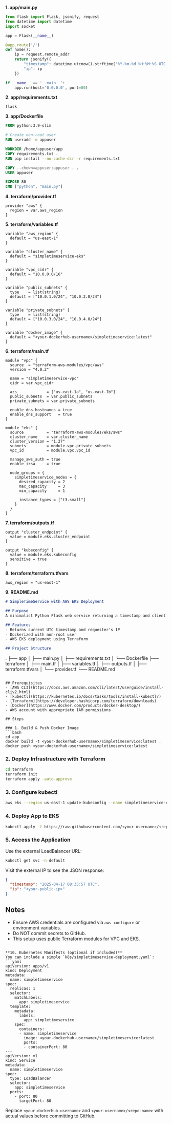 **1. app/main.py**
```python
from flask import Flask, jsonify, request
from datetime import datetime
import socket

app = Flask(__name__)

@app.route('/')
def home():
    ip = request.remote_addr
    return jsonify({
        "timestamp": datetime.utcnow().strftime('%Y-%m-%d %H:%M:%S UTC'),
        "ip": ip
    })

if __name__ == '__main__':
    app.run(host='0.0.0.0', port=80)
```

**2. app/requirements.txt**
```
flask
```

**3. app/Dockerfile**
```Dockerfile
FROM python:3.9-slim

# Create non-root user
RUN useradd -m appuser

WORKDIR /home/appuser/app
COPY requirements.txt .
RUN pip install --no-cache-dir -r requirements.txt

COPY --chown=appuser:appuser . .
USER appuser

EXPOSE 80
CMD ["python", "main.py"]
```

**4. terraform/provider.tf**
```hcl
provider "aws" {
  region = var.aws_region
}
```

**5. terraform/variables.tf**
```hcl
variable "aws_region" {
  default = "us-east-1"
}

variable "cluster_name" {
  default = "simpletimeservice-eks"
}

variable "vpc_cidr" {
  default = "10.0.0.0/16"
}

variable "public_subnets" {
  type    = list(string)
  default = ["10.0.1.0/24", "10.0.2.0/24"]
}

variable "private_subnets" {
  type    = list(string)
  default = ["10.0.3.0/24", "10.0.4.0/24"]
}

variable "docker_image" {
  default = "<your-dockerhub-username>/simpletimeservice:latest"
}
```

**6. terraform/main.tf**
```hcl
module "vpc" {
  source  = "terraform-aws-modules/vpc/aws"
  version = "4.0.2"

  name = "simpletimeservice-vpc"
  cidr = var.vpc_cidr

  azs             = ["us-east-1a", "us-east-1b"]
  public_subnets  = var.public_subnets
  private_subnets = var.private_subnets

  enable_dns_hostnames = true
  enable_dns_support   = true
}

module "eks" {
  source          = "terraform-aws-modules/eks/aws"
  cluster_name    = var.cluster_name
  cluster_version = "1.27"
  subnets         = module.vpc.private_subnets
  vpc_id          = module.vpc.vpc_id

  manage_aws_auth = true
  enable_irsa     = true

  node_groups = {
    simpletimeservice_nodes = {
      desired_capacity = 2
      max_capacity     = 3
      min_capacity     = 1

      instance_types = ["t3.small"]
    }
  }
}
```

**7. terraform/outputs.tf**
```hcl
output "cluster_endpoint" {
  value = module.eks.cluster_endpoint
}

output "kubeconfig" {
  value = module.eks.kubeconfig
  sensitive = true
}
```

**8. terraform/terraform.tfvars**
```hcl
aws_region = "us-east-1"
```

**9. README.md**
```markdown
# SimpleTimeService with AWS EKS Deployment

## Purpose
A minimalist Python Flask web service returning a timestamp and client IP address. Deployed on AWS EKS using Terraform.

## Features
- Returns current UTC timestamp and requester's IP
- Dockerized with non-root user
- AWS EKS deployment using Terraform

## Project Structure
```
.
├── app
│   ├── main.py
│   ├── requirements.txt
│   └── Dockerfile
├── terraform
│   ├── main.tf
│   ├── variables.tf
│   ├── outputs.tf
│   ├── terraform.tfvars
│   └── provider.tf
└── README.md
```

## Prerequisites
- [AWS CLI](https://docs.aws.amazon.com/cli/latest/userguide/install-cliv2.html)
- [kubectl](https://kubernetes.io/docs/tasks/tools/install-kubectl/)
- [Terraform](https://developer.hashicorp.com/terraform/downloads)
- [Docker](https://www.docker.com/products/docker-desktop/)
- AWS account with appropriate IAM permissions

## Steps

### 1. Build & Push Docker Image
```bash
cd app
docker build -t <your-dockerhub-username>/simpletimeservice:latest .
docker push <your-dockerhub-username>/simpletimeservice:latest
```

### 2. Deploy Infrastructure with Terraform
```bash
cd terraform
terraform init
terraform apply -auto-approve
```

### 3. Configure kubectl
```bash
aws eks --region us-east-1 update-kubeconfig --name simpletimeservice-eks
```

### 4. Deploy App to EKS
```bash
kubectl apply -f https://raw.githubusercontent.com/<your-username>/<repo-name>/main/k8s/simpletimeservice-deployment.yaml
```

### 5. Access the Application
Use the external LoadBalancer URL:
```bash
kubectl get svc -n default
```
Visit the external IP to see the JSON response:
```json
{
  "timestamp": "2025-04-17 08:35:57 UTC",
  "ip": "<your-public-ip>"
}
```

## Notes
- Ensure AWS credentials are configured via `aws configure` or environment variables.
- Do NOT commit secrets to GitHub.
- This setup uses public Terraform modules for VPC and EKS.
```

**10. Kubernetes Manifests (optional if included)**
You can include a simple `k8s/simpletimeservice-deployment.yaml`:
```yaml
apiVersion: apps/v1
kind: Deployment
metadata:
  name: simpletimeservice
spec:
  replicas: 1
  selector:
    matchLabels:
      app: simpletimeservice
  template:
    metadata:
      labels:
        app: simpletimeservice
    spec:
      containers:
      - name: simpletimeservice
        image: <your-dockerhub-username>/simpletimeservice:latest
        ports:
        - containerPort: 80
---
apiVersion: v1
kind: Service
metadata:
  name: simpletimeservice
spec:
  type: LoadBalancer
  selector:
    app: simpletimeservice
  ports:
    - port: 80
      targetPort: 80
```
Replace `<your-dockerhub-username>` and `<your-username>/<repo-name>` with actual values before committing to GitHub.
